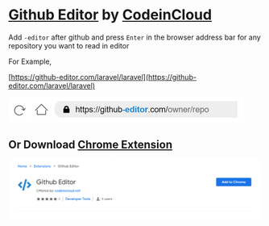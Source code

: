 # [Github Editor](https://github-editor.com) by [CodeinCloud](https://codeincloud.net)
Add `-editor` after github and press `Enter` in the browser address bar for any repository you want to read in editor

For Example,

[https://github-editor.com/laravel/laravel](https://github-editor.com/laravel/laravel)

![Github Editor](https://raw.githubusercontent.com/github-editor/github-editor/main/sample-imgx2.png)

## Or Download [Chrome Extension](https://chrome.google.com/webstore/detail/github-editor/ncpjnhlgobnelpmellmjmmkpcadhjibm)
![Github Editor](https://raw.githubusercontent.com/github-editor/github-editor/main/chrome-extension.png)
